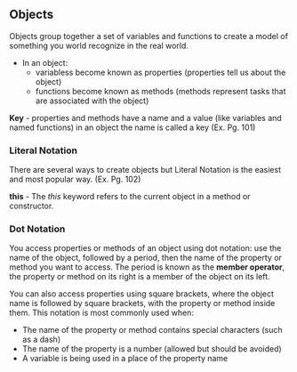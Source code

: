 ## Objects

Objects group together a set of variables and functions to create a model of something you world recognize in the real world.
  - In an object: 
      - variabless become known as properties (properties tell us about the object)
      - functions become known as methods (methods represent tasks that are associated with the object)  

**Key** - properties and methods have a name and a value (like variables and named functions) in an object the name is called a key (Ex. Pg. 101)  

### Literal Notation 

There are several ways to create objects but Literal Notation is the easiest and most popular way.  (Ex. Pg. 102)  

**this** - The *this* keyword refers to the current object in a method or constructor.

### Dot Notation

You access properties or methods of an object using dot notation: use the name of the object, followed by a period, then the name of the property or method you want to access. The period is known as the **member operator**, the property or method on its right is a member of the object on its left.  

You can also access properties using square brackets, where the object name is followed by square brackets, with the property or method inside them. This notation is most commonly used when:
  - The name of the property or method contains special characters (such as a dash)
  - The name of the property is a number (allowed but should be avoided)
  - A variable is being used in a place of the property name 

  